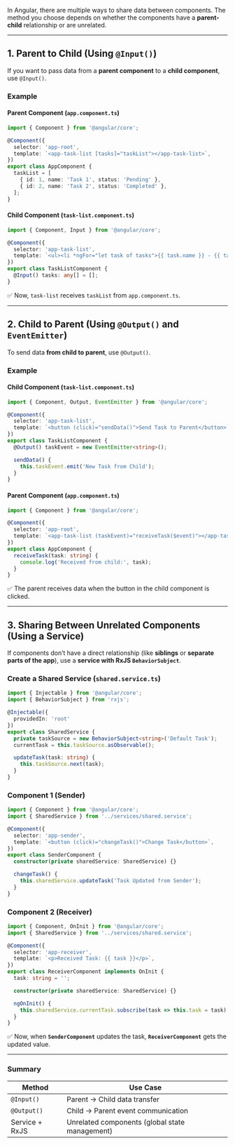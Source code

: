 In Angular, there are multiple ways to share data between components. 
The method you choose depends on whether the components have a **parent-child** relationship or are unrelated.

---

## **1. Parent to Child (Using `@Input()`)**
If you want to pass data from a **parent component** to a **child component**, use `@Input()`.

### **Example**
#### **Parent Component (`app.component.ts`)**
```typescript
import { Component } from '@angular/core';

@Component({
  selector: 'app-root',
  template: `<app-task-list [tasks]="taskList"></app-task-list>`,
})
export class AppComponent {
  taskList = [
    { id: 1, name: 'Task 1', status: 'Pending' },
    { id: 2, name: 'Task 2', status: 'Completed' },
  ];
}
```

#### **Child Component (`task-list.component.ts`)**
```typescript
import { Component, Input } from '@angular/core';

@Component({
  selector: 'app-task-list',
  template: `<ul><li *ngFor="let task of tasks">{{ task.name }} - {{ task.status }}</li></ul>`,
})
export class TaskListComponent {
  @Input() tasks: any[] = [];
}
```

✅ Now, `task-list` receives `taskList` from `app.component.ts`.

---

## **2. Child to Parent (Using `@Output()` and `EventEmitter`)**
To send data **from child to parent**, use `@Output()`.

### **Example**
#### **Child Component (`task-list.component.ts`)**
```typescript
import { Component, Output, EventEmitter } from '@angular/core';

@Component({
  selector: 'app-task-list',
  template: `<button (click)="sendData()">Send Task to Parent</button>`,
})
export class TaskListComponent {
  @Output() taskEvent = new EventEmitter<string>();

  sendData() {
    this.taskEvent.emit('New Task from Child');
  }
}
```

#### **Parent Component (`app.component.ts`)**
```typescript
import { Component } from '@angular/core';

@Component({
  selector: 'app-root',
  template: `<app-task-list (taskEvent)="receiveTask($event)"></app-task-list>`,
})
export class AppComponent {
  receiveTask(task: string) {
    console.log('Received from child:', task);
  }
}
```

✅ The parent receives data when the button in the child component is clicked.

---

## **3. Sharing Between Unrelated Components (Using a Service)**
If components don’t have a direct relationship (like **siblings** or **separate parts of the app**), use a **service with RxJS `BehaviorSubject`**.

### **Create a Shared Service (`shared.service.ts`)**
```typescript
import { Injectable } from '@angular/core';
import { BehaviorSubject } from 'rxjs';

@Injectable({
  providedIn: 'root'
})
export class SharedService {
  private taskSource = new BehaviorSubject<string>('Default Task');
  currentTask = this.taskSource.asObservable();

  updateTask(task: string) {
    this.taskSource.next(task);
  }
}
```

### **Component 1 (Sender)**
```typescript
import { Component } from '@angular/core';
import { SharedService } from '../services/shared.service';

@Component({
  selector: 'app-sender',
  template: `<button (click)="changeTask()">Change Task</button>`,
})
export class SenderComponent {
  constructor(private sharedService: SharedService) {}

  changeTask() {
    this.sharedService.updateTask('Task Updated from Sender');
  }
}
```

### **Component 2 (Receiver)**
```typescript
import { Component, OnInit } from '@angular/core';
import { SharedService } from '../services/shared.service';

@Component({
  selector: 'app-receiver',
  template: `<p>Received Task: {{ task }}</p>`,
})
export class ReceiverComponent implements OnInit {
  task: string = '';

  constructor(private sharedService: SharedService) {}

  ngOnInit() {
    this.sharedService.currentTask.subscribe(task => this.task = task);
  }
}
```

✅ Now, when **`SenderComponent`** updates the task, **`ReceiverComponent`** gets the updated value.

---

### **Summary**
| **Method**        | **Use Case**                                      |
|------------------|------------------------------------------------|
| `@Input()`       | Parent → Child data transfer                    |
| `@Output()`      | Child → Parent event communication              |
| Service + RxJS   | Unrelated components (global state management)  |

